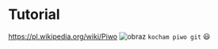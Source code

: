 # Tutorial
https://pl.wikipedia.org/wiki/Piwo
![obraz](https://upload.wikimedia.org/wikipedia/commons/thumb/d/dd/Dark_beer_and_light_beer.jpg/800px-Dark_beer_and_light_beer.jpg)
`kocham piwo git`
:smiley:
